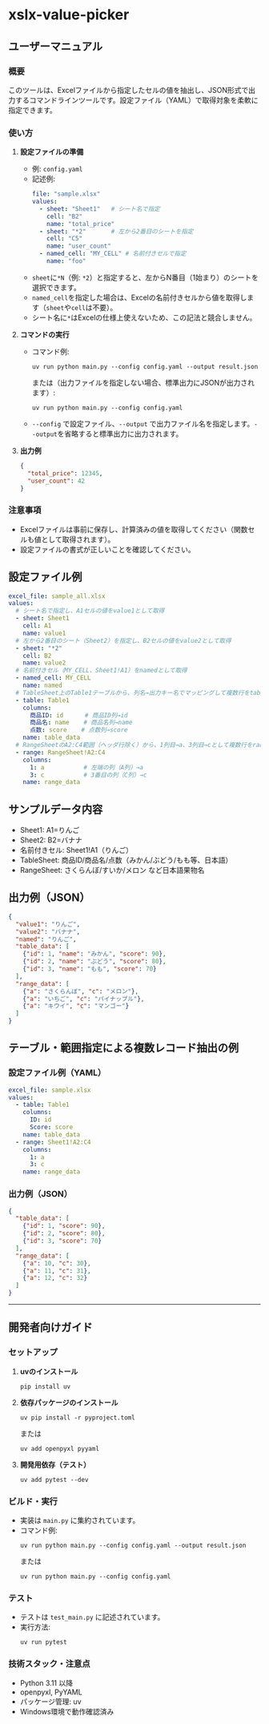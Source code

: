 # xslx-value-picker

## ユーザーマニュアル

### 概要
このツールは、Excelファイルから指定したセルの値を抽出し、JSON形式で出力するコマンドラインツールです。設定ファイル（YAML）で取得対象を柔軟に指定できます。

### 使い方

1. **設定ファイルの準備**
   - 例: `config.yaml`
   - 記述例:
     ```yaml
     file: "sample.xlsx"
     values:
       - sheet: "Sheet1"   # シート名で指定
         cell: "B2"
         name: "total_price"
       - sheet: "*2"       # 左から2番目のシートを指定
         cell: "C5"
         name: "user_count"
       - named_cell: "MY_CELL" # 名前付きセルで指定
         name: "foo"
     ```
   - `sheet`に`*N`（例: `*2`）と指定すると、左からN番目（1始まり）のシートを選択できます。
   - `named_cell`を指定した場合は、Excelの名前付きセルから値を取得します（`sheet`や`cell`は不要）。
   - シート名に`*`はExcelの仕様上使えないため、この記法と競合しません。

2. **コマンドの実行**
   - コマンド例:
     ```
     uv run python main.py --config config.yaml --output result.json
     ```
     または（出力ファイルを指定しない場合、標準出力にJSONが出力されます）:
     ```
     uv run python main.py --config config.yaml
     ```
   - `--config` で設定ファイル、`--output` で出力ファイル名を指定します。`--output`を省略すると標準出力に出力されます。

3. **出力例**
   ```json
   {
     "total_price": 12345,
     "user_count": 42
   }
   ```

### 注意事項
- Excelファイルは事前に保存し、計算済みの値を取得してください（関数セルも値として取得されます）。
- 設定ファイルの書式が正しいことを確認してください。

## 設定ファイル例

```yaml
excel_file: sample_all.xlsx
values:
  # シート名で指定し、A1セルの値をvalue1として取得
  - sheet: Sheet1
    cell: A1
    name: value1
  # 左から2番目のシート（Sheet2）を指定し、B2セルの値をvalue2として取得
  - sheet: "*2"
    cell: B2
    name: value2
  # 名前付きセル（MY_CELL、Sheet1!A1）をnamedとして取得
  - named_cell: MY_CELL
    name: named
  # TableSheet上のTable1テーブルから、列名→出力キー名でマッピングして複数行をtable_dataとして取得
  - table: Table1
    columns:
      商品ID: id      # 商品ID列→id
      商品名: name    # 商品名列→name
      点数: score    # 点数列→score
    name: table_data
  # RangeSheetのA2:C4範囲（ヘッダ行除く）から、1列目→a、3列目→cとして複数行をrange_dataとして取得
  - range: RangeSheet!A2:C4
    columns:
      1: a           # 左端の列（A列）→a
      3: c           # 3番目の列（C列）→c
    name: range_data
```

## サンプルデータ内容
- Sheet1: A1=りんご
- Sheet2: B2=バナナ
- 名前付きセル: Sheet1!A1（りんご）
- TableSheet: 商品ID/商品名/点数（みかん/ぶどう/もも等、日本語）
- RangeSheet: さくらんぼ/すいか/メロン など日本語果物名

## 出力例（JSON）

```json
{
  "value1": "りんご",
  "value2": "バナナ",
  "named": "りんご",
  "table_data": [
    {"id": 1, "name": "みかん", "score": 90},
    {"id": 2, "name": "ぶどう", "score": 80},
    {"id": 3, "name": "もも", "score": 70}
  ],
  "range_data": [
    {"a": "さくらんぼ", "c": "メロン"},
    {"a": "いちご", "c": "パイナップル"},
    {"a": "キウイ", "c": "マンゴー"}
  ]
}
```

## テーブル・範囲指定による複数レコード抽出の例

### 設定ファイル例（YAML）

```yaml
excel_file: sample.xlsx
values:
  - table: Table1
    columns:
      ID: id
      Score: score
    name: table_data
  - range: Sheet1!A2:C4
    columns:
      1: a
      3: c
    name: range_data
```

### 出力例（JSON）

```json
{
  "table_data": [
    {"id": 1, "score": 90},
    {"id": 2, "score": 80},
    {"id": 3, "score": 70}
  ],
  "range_data": [
    {"a": 10, "c": 30},
    {"a": 11, "c": 31},
    {"a": 12, "c": 32}
  ]
}
```

---

## 開発者向けガイド

### セットアップ

1. **uvのインストール**
   ```
   pip install uv
   ```

2. **依存パッケージのインストール**
   ```
   uv pip install -r pyproject.toml
   ```
   または
   ```
   uv add openpyxl pyyaml
   ```

3. **開発用依存（テスト）**
   ```
   uv add pytest --dev
   ```

### ビルド・実行

- 実装は `main.py` に集約されています。
- コマンド例:
  ```
  uv run python main.py --config config.yaml --output result.json
  ```
  または
  ```
  uv run python main.py --config config.yaml
  ```

### テスト

- テストは `test_main.py` に記述されています。
- 実行方法:
  ```
  uv run pytest
  ```

### 技術スタック・注意点

- Python 3.11 以降
- openpyxl, PyYAML
- パッケージ管理: uv
- Windows環境で動作確認済み
